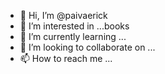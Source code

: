 - 👋 Hi, I’m @paivaerick
- 👀 I’m interested in ...books
- 🌱 I’m currently learning ...
- 💞️ I’m looking to collaborate on ...
- 📫 How to reach me ...

<!---
paivaerick/paivaerick is a ✨ special ✨ repository because its `README.md` (this file) appears on your GitHub profile.
You can click the Preview link to take a look at your changes.
--->
